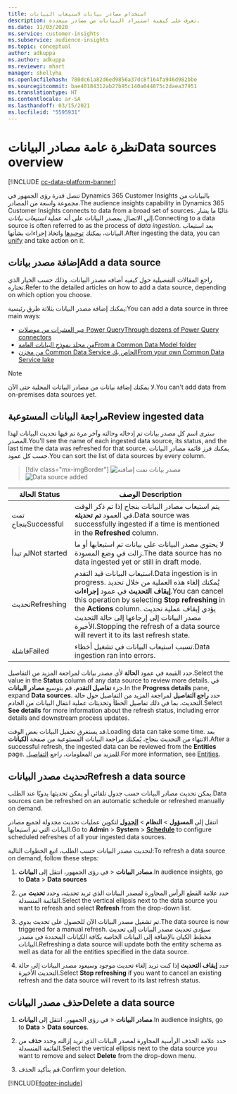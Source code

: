 ```yaml
---
title: استخدام مصادر بيانات لاستيعاب البيانات
description: تعرف على كيفية استيراد البيانات من مصادر متعددة.
ms.date: 11/03/2020
ms.service: customer-insights
ms.subservice: audience-insights
ms.topic: conceptual
author: adkuppa
ms.author: adkuppa
ms.reviewer: mhart
manager: shellyha
ms.openlocfilehash: 780dc61a82d6ed9856a37dc8f164fa946d982bbe
ms.sourcegitcommit: bae40184312ab27b95c140a044875c2daea37951
ms.translationtype: HT
ms.contentlocale: ar-SA
ms.lasthandoff: 03/15/2021
ms.locfileid: "5595931"
---
```

# <a name="data-sources-overview"></a><span data-ttu-id="63419-103">نظرة عامة مصادر البيانات</span><span class="sxs-lookup"><span data-stu-id="63419-103">Data sources overview</span></span>

[!INCLUDE [cc-data-platform-banner](../includes/cc-data-platform-banner.md)]

<span data-ttu-id="63419-104">تتصل قدرة رؤى الجمهور في Dynamics 365 Customer Insights بالبيانات من مجموعة واسعة من المصادر.</span><span class="sxs-lookup"><span data-stu-id="63419-104">The audience insights capability in Dynamics 365 Customer Insights connects to data from a broad set of sources.</span></span> <span data-ttu-id="63419-105">غالبًا ما يشار إلى الاتصال بمصدر البيانات على أنه عملية *استيعاب بيانات*.</span><span class="sxs-lookup"><span data-stu-id="63419-105">Connecting to a data source is often referred to as the process of *data ingestion*.</span></span> <span data-ttu-id="63419-106">بعد استيعاب البيانات، يمكنك [توحيدها](data-unification.md) واتخاذ إجراءات بشأنها.</span><span class="sxs-lookup"><span data-stu-id="63419-106">After ingesting the data, you can [unify](data-unification.md) and take action on it.</span></span>

## <a name="add-a-data-source"></a><span data-ttu-id="63419-107">إضافة مصدر بيانات</span><span class="sxs-lookup"><span data-stu-id="63419-107">Add a data source</span></span>

<span data-ttu-id="63419-108">راجع المقالات التفصيلية حول كيفيه أضافه مصدر البيانات، وذلك حسب الخيار الذي تختاره.</span><span class="sxs-lookup"><span data-stu-id="63419-108">Refer to the detailed articles on how to add a data source, depending on which option you choose.</span></span>

<span data-ttu-id="63419-109">يمكنك إضافة مصدر البيانات بثلاثة طرق رئيسية:</span><span class="sxs-lookup"><span data-stu-id="63419-109">You can add a data source in three main ways:</span></span>

- [<span data-ttu-id="63419-110">عبر العشرات من موصلات Power Query</span><span class="sxs-lookup"><span data-stu-id="63419-110">Through dozens of Power Query connectors</span></span>](connect-power-query.md)
- [<span data-ttu-id="63419-111">من مجلد نموذج البيانات العامة</span><span class="sxs-lookup"><span data-stu-id="63419-111">From a Common Data Model folder</span></span>](connect-common-data-model.md)
- [<span data-ttu-id="63419-112">من مخزن Common Data Service الخاص بك</span><span class="sxs-lookup"><span data-stu-id="63419-112">From your own Common Data Service lake</span></span>](connect-common-data-service-lake.md)

> [!NOTE]
> <span data-ttu-id="63419-113">لا يمكنك إضافة بيانات من مصادر البيانات المحلية حتى الآن.</span><span class="sxs-lookup"><span data-stu-id="63419-113">You can't add data from on-premises data sources yet.</span></span>

## <a name="review-ingested-data"></a><span data-ttu-id="63419-114">مراجعة البيانات المستوعبة</span><span class="sxs-lookup"><span data-stu-id="63419-114">Review ingested data</span></span>

<span data-ttu-id="63419-115">سترى اسم كل مصدر بيانات تم إدخاله وحالته وآخر مرة تم فيها تحديث البيانات لهذا المصدر.</span><span class="sxs-lookup"><span data-stu-id="63419-115">You'll see the name of each ingested data source, its status, and the last time the data was refreshed for that source.</span></span> <span data-ttu-id="63419-116">يمكنك فرز قائمة مصادر البيانات حسب كل عمود.</span><span class="sxs-lookup"><span data-stu-id="63419-116">You can sort the list of data sources by every column.</span></span>

> [!div class="mx-imgBorder"]
> <span data-ttu-id="63419-117">![مصدر بيانات تمت إضافته](media/configure-data-datasource-added.png "مصدر بيانات تمت إضافته")</span><span class="sxs-lookup"><span data-stu-id="63419-117">![Data source added](media/configure-data-datasource-added.png "Data source added")</span></span>

|<span data-ttu-id="63419-118">الحالة </span><span class="sxs-lookup"><span data-stu-id="63419-118">Status</span></span>  |<span data-ttu-id="63419-119">الوصف </span><span class="sxs-lookup"><span data-stu-id="63419-119">Description</span></span>  |
|---------|---------|
|<span data-ttu-id="63419-120">تمت بنجاح</span><span class="sxs-lookup"><span data-stu-id="63419-120">Successful</span></span>   |<span data-ttu-id="63419-121">يتم استيعاب مصادر البيانات بنجاح إذا تم ذكر الوقت في العمود **تم تحديثه**.</span><span class="sxs-lookup"><span data-stu-id="63419-121">Data source was successfully ingested if a time is mentioned in the **Refreshed** column.</span></span>
|<span data-ttu-id="63419-122">لم تبدأ</span><span class="sxs-lookup"><span data-stu-id="63419-122">Not started</span></span>   |<span data-ttu-id="63419-123">لا يحتوي مصدر البيانات على بيانات تم استيعابها أو ما زالت في وضع المسودة.</span><span class="sxs-lookup"><span data-stu-id="63419-123">The data source has no data ingested yet or still in draft mode.</span></span>         |
|<span data-ttu-id="63419-124">تحديث</span><span class="sxs-lookup"><span data-stu-id="63419-124">Refreshing</span></span>    |<span data-ttu-id="63419-125">استيعاب البيانات قيد التقدم.</span><span class="sxs-lookup"><span data-stu-id="63419-125">Data ingestion is in progress.</span></span> <span data-ttu-id="63419-126">يُمكنك إلغاء هذه العملية من خلال تحديد **إيقاف التحديث** في عمود **إجراءات**.</span><span class="sxs-lookup"><span data-stu-id="63419-126">You can cancel this operation by selecting **Stop refreshing** in the **Actions** column.</span></span> <span data-ttu-id="63419-127">يؤدي إيقاف عملية تحديث مصدر البيانات إلى إرجاعها إلى حالة التحديث الأخيرة.</span><span class="sxs-lookup"><span data-stu-id="63419-127">Stopping the refresh of a data source will revert it to its last refresh state.</span></span>       |
|<span data-ttu-id="63419-128">‏‏فاشلة</span><span class="sxs-lookup"><span data-stu-id="63419-128">Failed</span></span>     |<span data-ttu-id="63419-129">تسبب استيعاب البيانات في تشغيل أخطاء.</span><span class="sxs-lookup"><span data-stu-id="63419-129">Data ingestion ran into errors.</span></span>         |

<span data-ttu-id="63419-130">حدد القيمة في عمود **الحالة** لأي مصدر بيانات لمراجعة المزيد من التفاصيل.</span><span class="sxs-lookup"><span data-stu-id="63419-130">Select the value in the **Status** column of any data source to review more details.</span></span> <span data-ttu-id="63419-131">في جزء **تفاصيل التقدم**، قم بتوسيع **مصادر البيانات**.</span><span class="sxs-lookup"><span data-stu-id="63419-131">In the **Progress details** pane, expand **Data sources**.</span></span> <span data-ttu-id="63419-132">حدد **راجع التفاصيل** لمراجعة المزيد من التفاصيل حول حالة التحديث، بما في ذلك تفاصيل الخطأ وتحديثات عملية انتقال البيانات من الخادم‬‬.</span><span class="sxs-lookup"><span data-stu-id="63419-132">Select **See details** for more information about the refresh status, including error details and downstream process updates.</span></span>

<span data-ttu-id="63419-133">قد يستغرق تحميل البيانات بعض الوقت.</span><span class="sxs-lookup"><span data-stu-id="63419-133">Loading data can take some time.</span></span> <span data-ttu-id="63419-134">بعد الانتهاء من التحديث بنجاح، يُمكنك مراجعة البيانات المستوعبة من صفحة **الكيانات**.</span><span class="sxs-lookup"><span data-stu-id="63419-134">After a successful refresh, the ingested data can be reviewed from the **Entities** page.</span></span> <span data-ttu-id="63419-135">للمزيد من المعلومات، راجع [التفاصيل](entities.md).</span><span class="sxs-lookup"><span data-stu-id="63419-135">For more information, see [Entities](entities.md).</span></span>

## <a name="refresh-a-data-source"></a><span data-ttu-id="63419-136">تحديث مصدر البيانات</span><span class="sxs-lookup"><span data-stu-id="63419-136">Refresh a data source</span></span>

<span data-ttu-id="63419-137">يمكن تحديث مصادر البيانات حسب جدول تلقائي أو يمكن تحديثها يدويًا عند الطلب.</span><span class="sxs-lookup"><span data-stu-id="63419-137">Data sources can be refreshed on an automatic schedule or refreshed manually on demand.</span></span> 

<span data-ttu-id="63419-138">انتقل إلى **المسؤول** > **النظام** > [**الجدول**](system.md#schedule-tab) لتكوين عمليات تحديث مجدولة لجميع مصادر البيانات التي تم استيعابها.</span><span class="sxs-lookup"><span data-stu-id="63419-138">Go to **Admin** > **System** > [**Schedule**](system.md#schedule-tab) to configure scheduled refreshes of all your ingested data sources.</span></span>

<span data-ttu-id="63419-139">لتحديث مصدر البيانات حسب الطلب، اتبع الخطوات التالية:</span><span class="sxs-lookup"><span data-stu-id="63419-139">To refresh a data source on demand, follow these steps:</span></span>

1. <span data-ttu-id="63419-140">في رؤى الجمهور، انتقل إلى **البيانات‏‎** > **مصادر البيانات**.</span><span class="sxs-lookup"><span data-stu-id="63419-140">In audience insights, go to **Data** > **Data sources**</span></span>

2. <span data-ttu-id="63419-141">حدد علامة القطع الرأس المجاورة لمصدر البيانات الذي تريد تحديثه، وحدد **تحديث** من القائمة المنسدلة.</span><span class="sxs-lookup"><span data-stu-id="63419-141">Select the vertical ellipsis next to the data source you want to refresh and select **Refresh** from the drop-down list.</span></span>

3. <span data-ttu-id="63419-142">تم تشغيل مصدر البيانات الآن للحصول على تحديث يدوي.</span><span class="sxs-lookup"><span data-stu-id="63419-142">The data source is now triggered for a manual refresh.</span></span> <span data-ttu-id="63419-143">سيؤدي تحديث مصدر البيانات إلى تحديث مخطط الكيان بالإضافة إلى البيانات الخاصة بكافة الكيانات المحددة في مصدر البيانات.</span><span class="sxs-lookup"><span data-stu-id="63419-143">Refreshing a data source will update both the entity schema as well as data for all the entities specified in the data source.</span></span>

4. <span data-ttu-id="63419-144">حدد **إيقاف التحديث** إذا كنت تريد إلغاء تحديث موجود وسيعود مصدر البيانات إلى حالة التحديث الأخيرة.</span><span class="sxs-lookup"><span data-stu-id="63419-144">Select **Stop refreshing** if you want to cancel an existing refresh and the data source will revert to its last refresh status.</span></span>

## <a name="delete-a-data-source"></a><span data-ttu-id="63419-145">حذف مصدر البيانات</span><span class="sxs-lookup"><span data-stu-id="63419-145">Delete a data source</span></span>

1. <span data-ttu-id="63419-146">في رؤى الجمهور، انتقل إلى **البيانات‏‎** > **مصادر البيانات**.</span><span class="sxs-lookup"><span data-stu-id="63419-146">In audience insights, go to **Data** > **Data sources**.</span></span>

2. <span data-ttu-id="63419-147">حدد علامة الحذف الرأسية المجاورة لمصدر البيانات الذي تريد إزالته وحدد **حذف** من القائمة المنسدلة.</span><span class="sxs-lookup"><span data-stu-id="63419-147">Select the vertical ellipsis next to the data source you want to remove and select **Delete** from the drop-down menu.</span></span>

3. <span data-ttu-id="63419-148">قم بتأكيد الحذف.</span><span class="sxs-lookup"><span data-stu-id="63419-148">Confirm your deletion.</span></span>


[!INCLUDE[footer-include](../includes/footer-banner.md)]